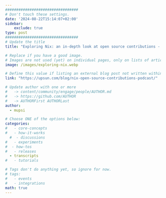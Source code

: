 ```yaml
---
#################################
# Don't touch these settings.
date: '2024-08-22T15:14:07+02:00'
sidebar:
    exclude: true
type: post
#################################
# Update the title
title: "Exploring Nix: an in-depth look at open source contributions - Podcast"

# Replace if you have a good image. 
# Images are not used (yet) on individual pages, only on lists of articles.
image: /images/exploring-nix.webp

# Define this value if listing an external blog post not written within this site.
link: "https://upsun.com/blog/nix-open-source-contributions-podcast/"

# Update author with one or more
#   -> content/community/engage/people/AUTHOR.md
#   -> https://github.com/AUTHOR
#   -> AUTHORFirst AUTHORLast
author:
  - mupsi

# Choose ONE of the options below:
categories:
#   - core-concepts
#   - how-it-works
  #  - discussions
#   - experiments
#  - how-tos
#   - releases
  - transcripts
#   - tutorials

# Tags don't do anything yet, so ignore for now.
# tags:
#   - events
#   - integrations
math: true
---
```

